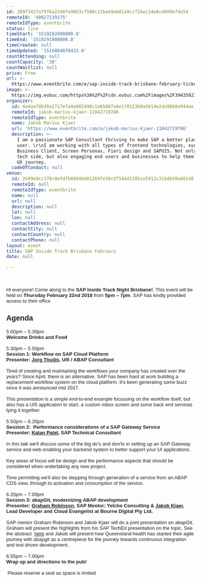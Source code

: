 ```yaml
---
id: 389f3437a79f6a2348fe98b3cf560c21bee9eb81a9ccf2bec24e8cd609efde54
remoteId: '40927139175'
remoteIdType: eventbrite
status: live
timeStart: '1519282800000.0'
timeEnd: '1519291800000.0'
timeCreated: null
timeUpdated: '1516804076433.0'
countAttending: null
countCapacity: '30'
countWaitlist: null
price: Free
url: >-
  https://www.eventbrite.com/e/sap-inside-track-brisbane-february-tickets-40927139175?aff=ebapi
image: >-
  https://img.evbuc.com/https%3A%2F%2Fcdn.evbuc.com%2Fimages%2F39435927%2F179404560206%2F1%2Foriginal.jpg?s=416968e5b7e96f70db0dd8759f1133a3
organizer:
  id: 4adaaf8b36a1717efa4a602498c1e65687a8e1f0123b0a5614e2da96b8e944ae
  remoteId: jakob-marius-kjaer-11042719706
  remoteIdType: eventbrite
  name: Jakob Marius Kjaer
  url: 'https://www.eventbrite.com/o/jakob-marius-kjaer-11042719706'
  description: >-
    I am a passionate SAP Consultant thriving to make SAP a better place for the
    user. \r\nI am working with all types of frontend technologies, such as
    Business Client, Screen Personas, Fiori design and SAPUI5. Not only from the
    tech side, but also engaging end users and businesses to help them on their
    UX journey.
  codeOfConduct: null
venue:
  id: 2b99e9cc378c8efdfb8894b601269fe58cd7544d1585ce5912c31bdb59a88140
  remoteId: null
  remoteIdType: eventbrite
  name: null
  url: null
  description: null
  lat: null
  lon: null
  contactAddress: null
  contactCity: null
  contactCountry: null
  contactPhone: null
layout: event
title: SAP Inside Track Brisbane February
date: null

---
```

<DIV STYLE="color: #212121; font-family: sans-serif; font-size: 13px;"><BR></DIV>
<DIV STYLE="color: #212121; font-family: sans-serif; font-size: 13px;"><BR></DIV>
<DIV STYLE="color: #212121; font-family: sans-serif; font-size: 13px;">Hi everyone! Come along to the <STRONG>SAP Inside Track Night Brisbane!</STRONG>. This event will be held on <STRONG>Thursday February 22nd 2018</STRONG> from<STRONG> 5pm – 7pm</STRONG>. SAP has kindly provided access to their office<A STYLE="color: #7e57c2; z-index: 0; position: relative;" HREF="https://www.google.com.au/maps/place/20%2F140+Creek+St,+Brisbane+City+QLD+4000/@-27.4662109,153.0252302,17z/data=!4m13!1m7!3m6!1s0x6b915a1d3bc39583:0x2a18d05cf54a44ed!2s20%2F140+Creek+St,+Brisbane+City+QLD+4000!3b1!8m2!3d-27.4662109!4d153.0274189!3m4!1s0x6b915a1d3bc39583:0x2a18d05cf54a44ed!8m2!3d-27.4662109!4d153.0274189?hl=en" TARGET="_blank" DATA-SAFEREDIRECTURL="https://www.google.com/url?q=https://www.google.com.au/maps/place/20%252F140%2BCreek%2BSt,%2BBrisbane%2BCity%2BQLD%2B4000/@-27.4662109,153.0252302,17z/data%3D!4m13!1m7!3m6!1s0x6b915a1d3bc39583:0x2a18d05cf54a44ed!2s20%252F140%2BCreek%2BSt,%2BBrisbane%2BCity%2BQLD%2B4000!3b1!8m2!3d-27.4662109!4d153.0274189!3m4!1s0x6b915a1d3bc39583:0x2a18d05cf54a44ed!8m2!3d-27.4662109!4d153.0274189?hl%3Den&source=gmail&ust=1515670668865000&usg=AFQjCNEJSEHLxq-bk3zX1nEOTLx4Hqs2XA" REL="noopener noreferrer nofollow"><BR></A></DIV>
<DIV STYLE="color: #212121; font-family: sans-serif; font-size: 13px;">
<H2><STRONG>Agenda</STRONG></H2>
</DIV>
<DIV STYLE="color: #212121; font-family: sans-serif; font-size: 13px;">5.00pm – 5.30pm</DIV>
<DIV STYLE="color: #212121; font-family: sans-serif; font-size: 13px;"><STRONG>Welcome Drinks and Food</STRONG></DIV>
<DIV STYLE="color: #212121; font-family: sans-serif; font-size: 13px;"><BR></DIV>
<DIV STYLE="color: #212121; font-family: sans-serif; font-size: 13px;">5.30pm – 5.50pm</DIV>
<DIV STYLE="color: #212121; font-family: sans-serif; font-size: 13px;"><STRONG>Session 1: Workflow on SAP Cloud Platform</STRONG></DIV>
<DIV STYLE="color: #212121; font-family: sans-serif; font-size: 13px;"><STRONG>Presenter: <A HREF="%20https://twitter.com/_jorgt" REL="nofollow">Jorg Thuijls</A>, UI5 / ABAP Consultant</STRONG></DIV>
<DIV STYLE="color: #212121; font-family: sans-serif; font-size: 13px;"><BR></DIV>
<DIV STYLE="color: #212121; font-family: sans-serif; font-size: 13px;">Tired of creating and maintaining the workflows your company has created over the years? Since April, there is an alternative. SAP has been hard at work building a replacement workflow system on the cloud platform. It's been generating some buzz since it was announced mid 2017.</DIV>
<DIV STYLE="color: #212121; font-family: sans-serif; font-size: 13px;"><BR></DIV>
<DIV STYLE="color: #212121; font-family: sans-serif; font-size: 13px;">This presentation is a simple end-to-end example focussing on the workflow itself, but also has a UI5 application to start, a custom inbox screen and some back end services tying it together.</DIV>
<DIV STYLE="color: #212121; font-family: sans-serif; font-size: 13px;"><BR></DIV>
<DIV STYLE="color: #212121; font-family: sans-serif; font-size: 13px;">5.50pm – 6.20pm</DIV>
<DIV STYLE="color: #212121; font-family: sans-serif; font-size: 13px;"><STRONG>Session 2:  Performance considerations of a SAP Gateway Service</STRONG></DIV>
<DIV STYLE="color: #212121; font-family: sans-serif; font-size: 13px;"><STRONG>Presenter: <A HREF="%20https://twitter.com/katansapdevelop" REL="nofollow">Katan Patel</A>, SAP Technical Consultant</STRONG></DIV>
<DIV STYLE="color: #212121; font-family: sans-serif; font-size: 13px;"><BR></DIV>
<DIV STYLE="color: #212121; font-family: sans-serif; font-size: 13px;">In this talk we'll discuss some of the big do's and don'ts in setting up an SAP Gateway service and web enabling your backend system to better support your UI applications.</DIV>
<DIV STYLE="color: #212121; font-family: sans-serif; font-size: 13px;"><BR></DIV>
<DIV STYLE="color: #212121; font-family: sans-serif; font-size: 13px;">Key areas of focus will be design and the performance aspects that should be considered when undertaking any new project.</DIV>
<DIV STYLE="color: #212121; font-family: sans-serif; font-size: 13px;"><BR></DIV>
<DIV STYLE="color: #212121; font-family: sans-serif; font-size: 13px;">Time permitting we'll also be stepping through generation of a service from an ABAP CDS view, through to activation and consumption of the service.</DIV>
<DIV STYLE="color: #212121; font-family: sans-serif; font-size: 13px;"><BR></DIV>
<DIV STYLE="color: #212121; font-family: sans-serif; font-size: 13px;">6.20pm – 7.00pm</DIV>
<DIV STYLE="color: #212121; font-family: sans-serif; font-size: 13px;"><STRONG>Session 3: abapGit, modernizing ABAP development</STRONG></DIV>
<DIV STYLE="color: #212121; font-family: sans-serif; font-size: 13px;"><STRONG>Presenter: <A HREF="https://twitter.com/grahamrobbo" REL="nofollow">Graham Robinson</A>, SAP Mentor; Yelcho Consulting &amp; <A HREF="https://twitter.com/uxKjaer" REL="nofollow">Jakob Kjaer</A>, Lead Developer and Cloud Evangelist at Bourne Digital Pty Ltd.</STRONG></DIV>
<DIV STYLE="color: #212121; font-family: sans-serif; font-size: 13px;"><BR></DIV>
<DIV STYLE="color: #212121; font-family: sans-serif; font-size: 13px;">SAP mentor Graham Robinson and Jakob Kjaer will do a joint presentation on abapGit. Graham will present the highlights from his SAP TechEd presentation on the topic. See the abstract  <A HREF="https://sessioncatalog.sapevents.com/go/agendabuilder.sessions/?l=157&sid=50051_470899&locale=en_US" REL="nofollow">here</A> and Jakob will present how Queensland health has started their agile journey with abapgit as a centrepiece for the journey towards continuous integration and test driven development.</DIV>
<DIV STYLE="color: #212121; font-family: sans-serif; font-size: 13px;"><BR></DIV>
<DIV STYLE="color: #212121; font-family: sans-serif; font-size: 13px;">6.55pm – 7.00pm</DIV>
<DIV STYLE="color: #212121; font-family: sans-serif; font-size: 13px;"><STRONG>Wrap up and directions to the pub!</STRONG></DIV>
<DIV STYLE="color: #212121; font-family: sans-serif; font-size: 13px;"><BR></DIV>
<DIV STYLE="color: #212121; font-family: sans-serif; font-size: 13px;"> Please reserve a seat as space is limited</DIV>
